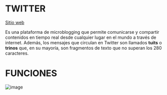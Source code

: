 # TWITTER


[Sitio web](https://twitter.com/) 

Es una plataforma de microblogging que permite comunicarse y compartir contenidos en tiempo real desde cualquier lugar en el mundo a través de internet.
Además, los mensajes que circulan en Twitter son llamados **tuits** o **trinos** que, en su mayoría, son fragmentos de texto que no superan los 280 caracteres.

# FUNCIONES

![image](https://user-images.githubusercontent.com/52364865/137176688-66090b1b-04d7-4fbd-bfa6-f5b4eadc9e9d.png)


